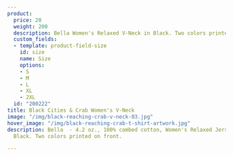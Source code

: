```yaml
---
product:
  price: 20
  weight: 200
  description: Bella Women's Relaxed V-Neck in Black. Two colors printed on front.
  custom_fields:
  - template: product-field-size
    id: size
    name: Size
    options:
    - S
    - M
    - L
    - XL
    - 2XL
  id: "200222"
title: Black Cities & Crab Women's V-Neck
image: "/img/black-reaching-crab-v-neck-03.jpg"
hover_image: "/img/black-reaching-crab-t-shirt-artwork.jpg"
description: Bella  - 4.2 oz., 100% combed cotton, Women's Relaxed Jersey V-Neck in
  Black. Two colors printed on front.

---
```

